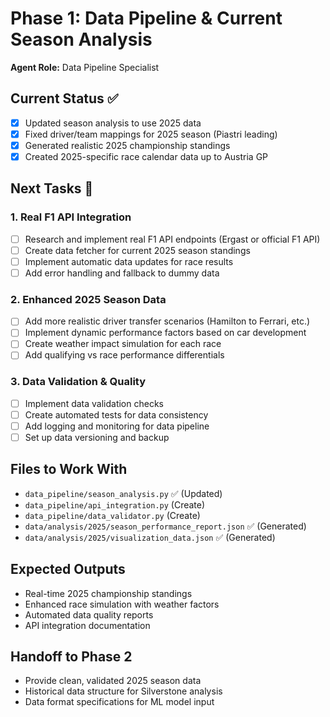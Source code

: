 # Phase 1: Data Pipeline & Current Season Analysis

**Agent Role:** Data Pipeline Specialist

## Current Status ✅
- [x] Updated season analysis to use 2025 data
- [x] Fixed driver/team mappings for 2025 season (Piastri leading)
- [x] Generated realistic 2025 championship standings
- [x] Created 2025-specific race calendar data up to Austria GP

## Next Tasks 🎯

### 1. Real F1 API Integration
- [ ] Research and implement real F1 API endpoints (Ergast or official F1 API)
- [ ] Create data fetcher for current 2025 season standings
- [ ] Implement automatic data updates for race results
- [ ] Add error handling and fallback to dummy data

### 2. Enhanced 2025 Season Data
- [ ] Add more realistic driver transfer scenarios (Hamilton to Ferrari, etc.)
- [ ] Implement dynamic performance factors based on car development
- [ ] Create weather impact simulation for each race
- [ ] Add qualifying vs race performance differentials

### 3. Data Validation & Quality
- [ ] Implement data validation checks
- [ ] Create automated tests for data consistency
- [ ] Add logging and monitoring for data pipeline
- [ ] Set up data versioning and backup

## Files to Work With
- `data_pipeline/season_analysis.py` ✅ (Updated)
- `data_pipeline/api_integration.py` (Create)
- `data_pipeline/data_validator.py` (Create)
- `data/analysis/2025/season_performance_report.json` ✅ (Generated)
- `data/analysis/2025/visualization_data.json` ✅ (Generated)

## Expected Outputs
- Real-time 2025 championship standings
- Enhanced race simulation with weather factors
- Automated data quality reports
- API integration documentation

## Handoff to Phase 2
- Provide clean, validated 2025 season data
- Historical data structure for Silverstone analysis
- Data format specifications for ML model input
